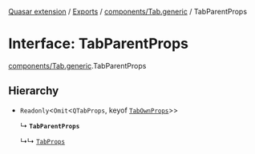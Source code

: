 [Quasar extension](../index.md) / [Exports](../modules.md) / [components/Tab.generic](../modules/components_Tab_generic.md) / TabParentProps

# Interface: TabParentProps

[components/Tab.generic](../modules/components_Tab_generic.md).TabParentProps

## Hierarchy

- `Readonly`<`Omit`<`QTabProps`, keyof [`TabOwnProps`](components_Tab_generic.TabOwnProps.md)\>\>

  ↳ **`TabParentProps`**

  ↳↳ [`TabProps`](components_Tab_generic.TabProps.md)
